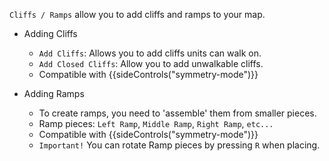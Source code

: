 `Cliffs / Ramps` allow you to add cliffs and ramps to your map.

- Adding Cliffs
    - `Add Cliffs`: Allows you to add cliffs units can walk on.
    - `Add Closed Cliffs`: Allow you to add unwalkable cliffs.
    - Compatible with {{sideControls("symmetry-mode")}}

- Adding Ramps
    - To create ramps, you need to 'assemble' them from smaller pieces.
    - Ramp pieces: `Left Ramp`, `Middle Ramp`, `Right Ramp`, `etc...`
    - Compatible with {{sideControls("symmetry-mode")}}
    - `Important!` You can rotate Ramp pieces by pressing `R` when placing.
